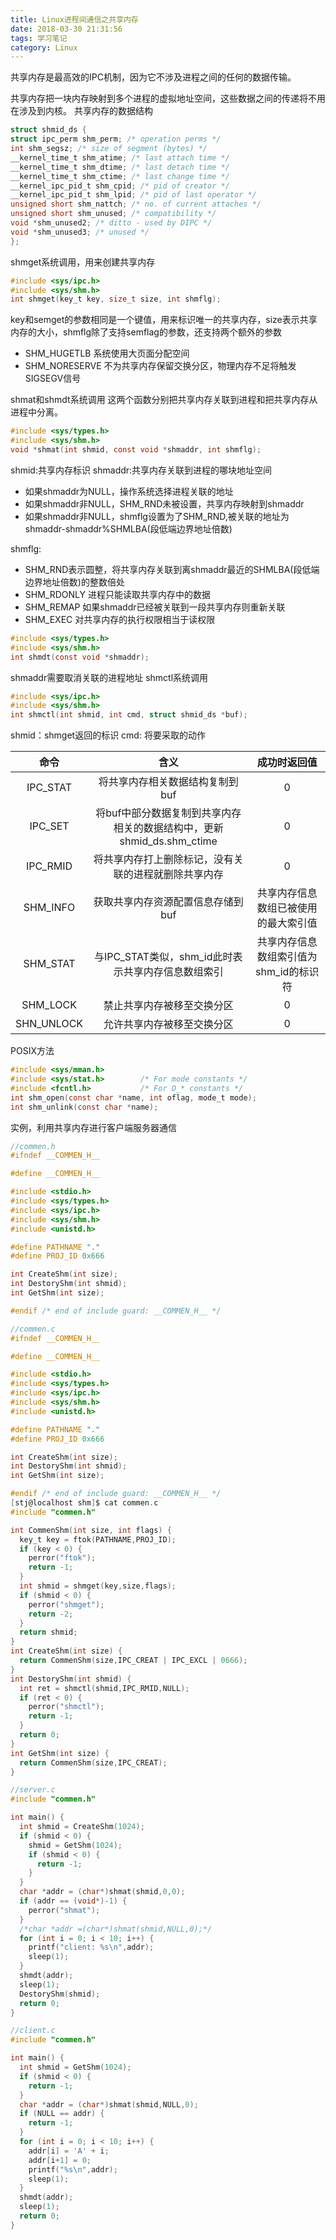 ```yaml
---
title: Linux进程间通信之共享内存
date: 2018-03-30 21:31:56
tags: 学习笔记
category: Linux
---
```

共享内存是最高效的IPC机制，因为它不涉及进程之间的任何的数据传输。
<!--more-->
共享内存把一块内存映射到多个进程的虚拟地址空间，这些数据之间的传递将不用在涉及到内核。
共享内存的数据结构
``` c
struct shmid_ds {
struct ipc_perm shm_perm; /* operation perms */
int shm_segsz; /* size of segment (bytes) */
__kernel_time_t shm_atime; /* last attach time */
__kernel_time_t shm_dtime; /* last detach time */
__kernel_time_t shm_ctime; /* last change time */
__kernel_ipc_pid_t shm_cpid; /* pid of creator */
__kernel_ipc_pid_t shm_lpid; /* pid of last operator */
unsigned short shm_nattch; /* no. of current attaches */
unsigned short shm_unused; /* compatibility */
void *shm_unused2; /* ditto - used by DIPC */
void *shm_unused3; /* unused */
};
```
shmget系统调用，用来创建共享内存
``` c
#include <sys/ipc.h>
#include <sys/shm.h>
int shmget(key_t key, size_t size, int shmflg);
```
key和semget的参数相同是一个键值，用来标识唯一的共享内存，size表示共享内存的大小，shmflg除了支持semflag的参数，还支持两个额外的参数
- SHM_HUGETLB 系统使用大页面分配空间 
- SHM_NORESERVE 不为共享内存保留交换分区，物理内存不足将触发SIGSEGV信号

shmat和shmdt系统调用
这两个函数分别把共享内存关联到进程和把共享内存从进程中分离。
``` c
#include <sys/types.h>
#include <sys/shm.h>
void *shmat(int shmid, const void *shmaddr, int shmflg);
```
shmid:共享内存标识
shmaddr:共享内存关联到进程的哪块地址空间
- 如果shmaddr为NULL，操作系统选择进程关联的地址
- 如果shmaddr非NULL，SHM_RND未被设置，共享内存映射到shmaddr
- 如果shmaddr非NULL，shmflg设置为了SHM_RND,被关联的地址为shmaddr-shmaddr%SHMLBA(段低端边界地址倍数) 

shmflg: 
- SHM_RND表示圆整，将共享内存关联到离shmaddr最近的SHMLBA(段低端边界地址倍数)的整数倍处
- SHM_RDONLY 进程只能读取共享内存中的数据
- SHM_REMAP 如果shmaddr已经被关联到一段共享内存则重新关联
- SHM_EXEC 对共享内存的执行权限相当于读权限

``` c
#include <sys/types.h>
#include <sys/shm.h>
int shmdt(const void *shmaddr);
```
shmaddr需要取消关联的进程地址
shmctl系统调用
``` c
#include <sys/ipc.h>
#include <sys/shm.h>
int shmctl(int shmid, int cmd, struct shmid_ds *buf);
```
shmid：shmget返回的标识
cmd: 将要采取的动作

|命令|含义|成功时返回值|
|:----:|:----:|:----:|
|IPC_STAT|将共享内存相关数据结构复制到buf|0|
|IPC_SET|将buf中部分数据复制到共享内存相关的数据结构中，更新shmid_ds.shm_ctime|0|
|IPC_RMID|将共享内存打上删除标记，没有关联的进程就删除共享内存|0|
|SHM_INFO|获取共享内存资源配置信息存储到buf|共享内存信息数组已被使用的最大索引值|
|SHM_STAT|与IPC_STAT类似，shm_id此时表示共享内存信息数组索引|共享内存信息数组索引值为shm_id的标识符|
|SHM_LOCK|禁止共享内存被移至交换分区|0|
|SHN_UNLOCK|允许共享内存被移至交换分区|0|

POSIX方法
``` c
#include <sys/mman.h>
#include <sys/stat.h>        /* For mode constants */
#include <fcntl.h>           /* For O_* constants */
int shm_open(const char *name, int oflag, mode_t mode);
int shm_unlink(const char *name);
```
实例，利用共享内存进行客户端服务器通信
``` c
//commen.h
#ifndef __COMMEN_H__

#define __COMMEN_H__

#include <stdio.h>
#include <sys/types.h>
#include <sys/ipc.h>
#include <sys/shm.h>
#include <unistd.h>

#define PATHNAME "."
#define PROJ_ID 0x666

int CreateShm(int size);
int DestoryShm(int shmid);
int GetShm(int size);

#endif /* end of include guard: __COMMEN_H__ */
```
``` c
//commen.c
#ifndef __COMMEN_H__

#define __COMMEN_H__

#include <stdio.h>
#include <sys/types.h>
#include <sys/ipc.h>
#include <sys/shm.h>
#include <unistd.h>

#define PATHNAME "."
#define PROJ_ID 0x666

int CreateShm(int size);
int DestoryShm(int shmid);
int GetShm(int size);

#endif /* end of include guard: __COMMEN_H__ */
[stj@localhost shm]$ cat commen.c
#include "commen.h"

int CommenShm(int size, int flags) {
  key_t key = ftok(PATHNAME,PROJ_ID);
  if (key < 0) {
    perror("ftok");
    return -1;
  }
  int shmid = shmget(key,size,flags);
  if (shmid < 0) {
    perror("shmget");
    return -2;
  }
  return shmid;
}
int CreateShm(int size) {
  return CommenShm(size,IPC_CREAT | IPC_EXCL | 0666);
}
int DestoryShm(int shmid) {
  int ret = shmctl(shmid,IPC_RMID,NULL);
  if (ret < 0) {
    perror("shmctl");
    return -1;
  }
  return 0;
}
int GetShm(int size) {
  return CommenShm(size,IPC_CREAT);
}
```
``` c
//server.c
#include "commen.h"

int main() {
  int shmid = CreateShm(1024);
  if (shmid < 0) {
    shmid = GetShm(1024);
    if (shmid < 0) {
      return -1;
    }
  }
  char *addr = (char*)shmat(shmid,0,0);
  if (addr == (void*)-1) {
    perror("shmat");
  }
  /*char *addr =(char*)shmat(shmid,NULL,0);*/
  for (int i = 0; i < 10; i++) {
    printf("client: %s\n",addr);
    sleep(1);
  }
  shmdt(addr);
  sleep(1);
  DestoryShm(shmid);
  return 0;
}
```
``` c
//client.c
#include "commen.h"

int main() {
  int shmid = GetShm(1024);
  if (shmid < 0) {
    return -1;
  }
  char *addr = (char*)shmat(shmid,NULL,0);
  if (NULL == addr) {
    return -1;
  }
  for (int i = 0; i < 10; i++) {
    addr[i] = 'A' + i;
    addr[i+1] = 0;
    printf("%s\n",addr);
    sleep(1);
  }
  shmdt(addr);
  sleep(1);
  return 0;
}
```


